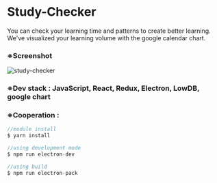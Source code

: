 # Study-Checker

You can check your learning time and patterns to create better learning. We've visualized your learning volume with the google calendar chart.

### ※Screenshot
![study-checker](https://user-images.githubusercontent.com/40932237/52173859-79ff5180-27cf-11e9-91f3-370eb28ab375.PNG)


### ※Dev stack : JavaScript, React, Redux, Electron, LowDB, google chart

### ※Cooperation :

```js
//module install
$ yarn install

//using development mode
$ npm run electron-dev

//using build
$ npm run electron-pack
```
